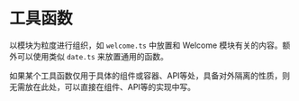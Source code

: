 # 工具函数

以模块为粒度进行组织，如 `welcome.ts` 中放置和 Welcome 模块有关的内容。额外可以使用类似 `date.ts` 来放置通用的函数。

如果某个工具函数仅用于具体的组件或容器、API等处，具备对外隔离的性质，则无需放在此处，可以直接在组件、API等的实现中写。
